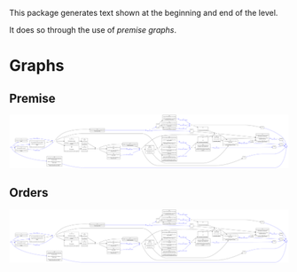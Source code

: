 This package generates text shown at the beginning and end of the level.

It does so through the use of _premise graphs_.

# Graphs

## Premise
![premises](/lib/lore/premises.svg)

## Orders
![premises](/lib/lore/premises.svg)